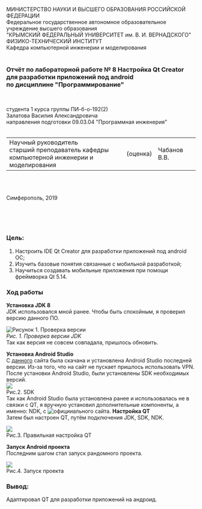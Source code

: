 МИНИСТЕРСТВО НАУКИ  И ВЫСШЕГО ОБРАЗОВАНИЯ РОССИЙСКОЙ ФЕДЕРАЦИИ  
Федеральное государственное автономное образовательное учреждение высшего образования  
"КРЫМСКИЙ ФЕДЕРАЛЬНЫЙ УНИВЕРСИТЕТ им. В. И. ВЕРНАДСКОГО"  
ФИЗИКО-ТЕХНИЧЕСКИЙ ИНСТИТУТ  
Кафедра компьютерной инженерии и моделирования
<br/><br/>
 
### Отчёт по лабораторной работе № 8 Настройка Qt Creator для разработки приложений под android<br/> по дисциплине "Программирование"
<br/>
 
студента 1 курса группы ПИ-б-о-192(2)  
Залатова Василия Александровича  
направления подготовки 09.03.04 "Программная инженерия"  
<br/>
 
<table>
<tr><td>Научный руководитель<br/> старший преподаватель кафедры<br/> компьютерной инженерии и моделирования</td>
<td>(оценка)</td>
<td>Чабанов В.В.</td>
</tr>
</table>
<br/><br/>
 
Симферополь, 2019

<br><br><br>
### Цель:
1. Настроить IDE Qt Creator для разработки приложений под android ОС;
2. Изучить базовые понятия связанные с мобильной разработкой;
3. Научиться создавать мобильные приложения при помощи фреймворка Qt 5.14.
### Ход работы
**Установка JDK 8** <br>
JDK использовался мной ранее. Чтобы быть спокойным, я проверил версию данного ПО.

![Рисунок 1. Проверка версии](https://sun2.43222.userapi.com/996R1O3J-92oVUHeustAv-LD-mpbN41S8C3ydA/h7J4EDdeO_s.jpg)<br>*Рис. 1. Проверка версии JDK*<br>
Так как версия не совсем совпадала, пришлось обновить.

**Установка Android Studio**<br>
С [данного](https://developer.android.com/studio) сайта была скачана и установлена Android Studio последней версии. Из-за того, что на сайт не пускает пришлось использовать VPN. <br>
После установки Android Studio, были установлены SDK необходимых версий.<br>
![](https://sun2.43222.userapi.com/vE0QBnSjW4mnIRTGQE2QQS_m0sHIOra52AmxRA/_vsCtPmWb5Y.jpg)
<br>Рис.2. SDK<br>
Так как Android Studio была установлена ранее и использовалась не в связки с QT, я вручную установил дополнительные компоненты, а именно: NDK, с ![официиального](https://developer.android.com/ndk/downloads/) сайта.
**Настройка QT**<br>
Затем был настроен QT, путём подключения JDK, SDK, NDK.<br>

![](https://sun3.43222.userapi.com/kbkAPzsbt_8tD-hLfcKhXBE67ycID2TAPj4ILA/wjrlSZe1U94.jpg)
<br> Рис.3. Правильная настройка QT <br>

**Запуск Android проекта**<br>
Последним шагом стал запуск рандомного проекта. 

![](https://sun2.43222.userapi.com/eiNMEAdmj-oLAIU3XpT9n97QfSBl4RdfkImWkQ/y6kijmcUlG4.jpg)
<br> Рис.4. Запуск проекта<br>

### Вывод:<br>
Адаптировал QT для разработки приложений на андроид.
